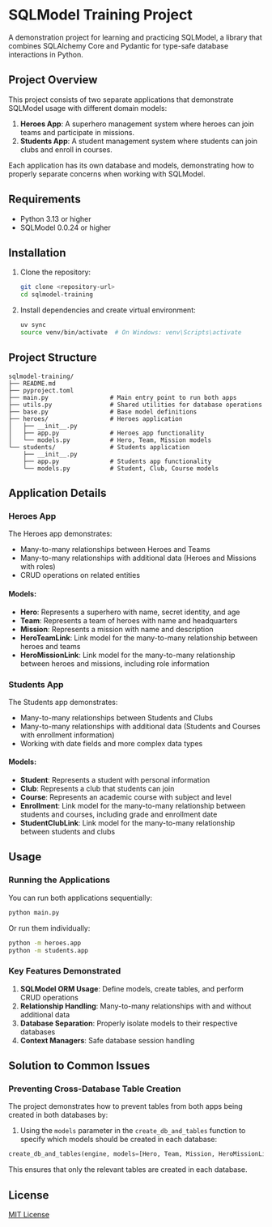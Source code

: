 # SQLModel Training Project

A demonstration project for learning and practicing SQLModel, a library that combines SQLAlchemy Core and Pydantic for type-safe database interactions in Python.

## Project Overview

This project consists of two separate applications that demonstrate SQLModel usage with different domain models:

1. **Heroes App**: A superhero management system where heroes can join teams and participate in missions.
2. **Students App**: A student management system where students can join clubs and enroll in courses.

Each application has its own database and models, demonstrating how to properly separate concerns when working with SQLModel.

## Requirements

- Python 3.13 or higher
- SQLModel 0.0.24 or higher

## Installation

1. Clone the repository:
   ```bash
   git clone <repository-url>
   cd sqlmodel-training
   ```

2. Install dependencies and create virtual environment:
   ```bash
   uv sync
   source venv/bin/activate  # On Windows: venv\Scripts\activate
   ```

## Project Structure

```
sqlmodel-training/
├── README.md
├── pyproject.toml
├── main.py                 # Main entry point to run both apps
├── utils.py                # Shared utilities for database operations
├── base.py                 # Base model definitions
├── heroes/                 # Heroes application
│   ├── __init__.py
│   ├── app.py              # Heroes app functionality
│   └── models.py           # Hero, Team, Mission models
└── students/               # Students application
    ├── __init__.py
    ├── app.py              # Students app functionality
    └── models.py           # Student, Club, Course models
```

## Application Details

### Heroes App

The Heroes app demonstrates:
- Many-to-many relationships between Heroes and Teams
- Many-to-many relationships with additional data (Heroes and Missions with roles)
- CRUD operations on related entities

#### Models:
- **Hero**: Represents a superhero with name, secret identity, and age
- **Team**: Represents a team of heroes with name and headquarters
- **Mission**: Represents a mission with name and description
- **HeroTeamLink**: Link model for the many-to-many relationship between heroes and teams
- **HeroMissionLink**: Link model for the many-to-many relationship between heroes and missions, including role information

### Students App

The Students app demonstrates:
- Many-to-many relationships between Students and Clubs
- Many-to-many relationships with additional data (Students and Courses with enrollment information)
- Working with date fields and more complex data types

#### Models:
- **Student**: Represents a student with personal information
- **Club**: Represents a club that students can join
- **Course**: Represents an academic course with subject and level
- **Enrollment**: Link model for the many-to-many relationship between students and courses, including grade and enrollment date
- **StudentClubLink**: Link model for the many-to-many relationship between students and clubs

## Usage

### Running the Applications

You can run both applications sequentially:

```bash
python main.py
```

Or run them individually:

```bash
python -m heroes.app
python -m students.app
```

### Key Features Demonstrated

1. **SQLModel ORM Usage**: Define models, create tables, and perform CRUD operations
2. **Relationship Handling**: Many-to-many relationships with and without additional data
3. **Database Separation**: Properly isolate models to their respective databases
4. **Context Managers**: Safe database session handling

## Solution to Common Issues

### Preventing Cross-Database Table Creation

The project demonstrates how to prevent tables from both apps being created in both databases by:

1. Using the `models` parameter in the `create_db_and_tables` function to specify which models should be created in each database:

```python
create_db_and_tables(engine, models=[Hero, Team, Mission, HeroMissionLink, HeroTeamLink])
```

This ensures that only the relevant tables are created in each database.

## License

[MIT License](LICENSE)
